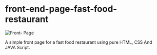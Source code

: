 # front-end-page-fast-food-restaurant

![Front- Page](https://himanshuaswal02.github.io/front-end-page-fast-food-restaurant)










A simple front page for a fast food restaurant using pure HTML, CSS And JAVA Script.
